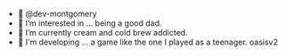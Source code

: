 - 👋 @dev-montgomery
- 👀 I’m interested in ... being a good dad.
- 🌱 I’m currently cream and cold brew addicted.
- 🔨 I'm developing ... a game like the one I played as a teenager. oasisv2

<!---
dev-montgomery/dev-montgomery is a ✨ special ✨ repository because its `README.md` (this file) appears on your GitHub profile.
You can click the Preview link to take a look at your changes.
--->
